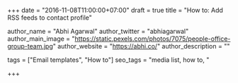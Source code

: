 +++
date = "2016-11-08T11:00:00+07:00"
draft = true
title = "How to: Add RSS feeds to contact profile"

author_name = "Abhi Agarwal"
author_twitter = "abhiagarwal"
author_main_image = "https://static.pexels.com/photos/7075/people-office-group-team.jpg"
author_website = "https://abhi.co/"
author_description = ""

tags = ["Email templates", "How to"]
seo_tags = "media list, how to, "

+++

